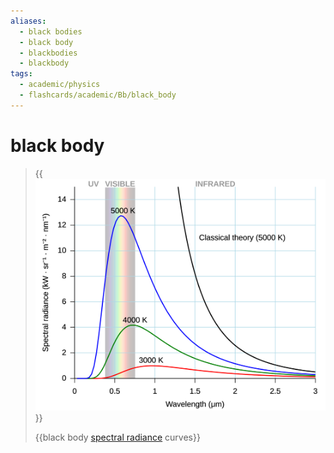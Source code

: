 ```yaml
---
aliases:
  - black bodies
  - black body
  - blackbodies
  - blackbody
tags:
  - academic/physics
  - flashcards/academic/Bb/black_body
---
```


# black body

> {{![black body spectral radiance curves](../attachments/Black%20body.svg)}}
>
> {{black body [spectral radiance](spectral%20radiance.md) curves}} <!--SR:!2023-07-22,55,290!2023-07-16,47,270-->
